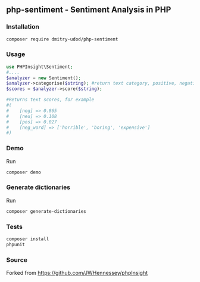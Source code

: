 php-sentiment - Sentiment Analysis in PHP
---------

### Installation
```bash
composer require dmitry-udod/php-sentiment
```

### Usage
```php
use PHPInsight\Sentiment;
#....
$analyzer = new Sentiment();
$analyzer->categorise($string); #return text category, positive, negative or neutral
$scores = $analyzer->score($string);

#Returns text scores, for example
#(
#    [neg] => 0.865
#    [neu] => 0.108
#    [pos] => 0.027
#    [neg_word] => ['horrible', 'boring', 'expensive']
#)
```

### Demo
Run
```bash
composer demo
```

### Generate dictionaries
Run
```bash
composer generate-dictionaries
```

### Tests
```bash
composer install
phpunit
```

### Source
Forked from https://github.com/JWHennessey/phpInsight 